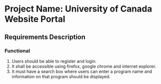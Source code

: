 # Project Name: University of Canada Website Portal


## Requirements Description

### Functional 

1. Users should be able to register and login.
2. It shall be accessible using firefox, google chrome and internet explorer.
3. It must have a search box where users can enter a program name and information on that program should be displayed.


